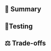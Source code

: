 ## 📝 Summary

<!--
- What was the motivation for the change? e.g. introduces a new feature, fixes bug
- Did you decide anything noteworthy? e.g. algorithms, data structures, tools
- What needs to happen before this can be merged? e.g. PRs merged, other events
-->

## 🔬Testing
<!--
- What is needed to test the changes? e.g. specific cluster, service definitions
- How can one see the result of your work? e.g. configurations, URLs
-->

## ⚖️ Trade-offs
<!--
- Are you aware of any weak spots? e.g. performance, functionality
-->
